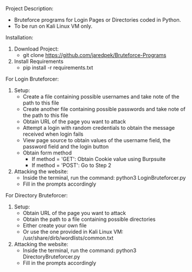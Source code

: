 Project Description:
- Bruteforce programs for Login Pages or Directories coded in Python.
- To be run on Kali Linux VM only.

Installation:
1. Download Project:
	- git clone https://github.com/jaredpek/Bruteforce-Programs
2. Install Requirements
	- pip install -r requirements.txt

For Login Bruteforcer:
1. Setup:
	- Create a file containing possible usernames and take note of the path to this file
	- Create another file containing possible passwords and take note of the path to this file
	- Obtain URL of the page you want to attack
	- Attempt a login with random credentials to obtain the message received when login fails
	- View page source to obtain values of the username field, the password field and the login button
	- Obtain form method
		- If method = 'GET': Obtain Cookie value using Burpsuite
		- If method = 'POST': Go to Step 2
2. Attacking the website:
	- Inside the terminal, run the command: python3 LoginBruteforcer.py
	- Fill in the prompts accordingly

For Directory Bruteforcer:
1. Setup:
	- Obtain URL of the page you want to attack
    - Obtain the path to a file containing possible directories
    - Either create your own file<br>
    - Or use the one provided in Kali Linux VM: /usr/share/dirb/wordlists/common.txt
2. Attacking the website:
    - Inside the terminal, run the command: python3 DirectoryBruteforcer.py
    - Fill in the prompts accordingly
